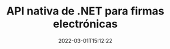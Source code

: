 ---
############################# Static ############################
layout: "product"
date: 2022-03-01T15:12:22
draft: false
#operation: 
#signaturetype: 
#fileformat: 
#productName: Java
lang: es
#productCode: java
#otherformats: 
#breadcrumb: Put  signature on  for Java
product: "Signature"
product_tag: "signature"
platform: ".NET"
platform_tag: "net"

############################# Head ############################
head_title: ".NET Digital Signature API - Firma electrónica PDF Word Excel Imágenes"
head_description: "API de firma digital C# .NET, biblioteca de firmas electrónicas para firmar electrónicamente PDF, Word, hojas de cálculo de Excel, PowerPoint, imágenes y formatos de documentos gráficos."

############################# Header ############################
title: "API nativa de .NET para firmas electrónicas"
description: "Agregue firmas digitales a formatos de documentos e implemente tipos populares de firmas electrónicas (texto, imagen, código QR, código de barras, sello y metadatos) en aplicaciones .NET."
button:
    enable: true

############################# SubMenu ############################
submenu:
    enable: true
    
    left:
        img_alt: "GroupDocs.Signature for .NET"
        image: "https://www.groupdocs.cloud/templates/groupdocs/images/product-logos/groupdocs-signature-net.png"
        product: "GroupDocs.Signature"
        platform: ".NET"

    middle:
        button:
            # button loop
            - link: "#overview"
              text: "Descripción general"

            # button loop
            - link: "#features"
              text: "Características"

            # button loop
            - link: "#support"
              text: "Apoyo"

            # button loop
            - link: "https://products.groupdocs.app/signature"
              text: "Demo en vivo"

            # button loop
            - link: "https://purchase.groupdocs.com/pricing/signature/net"
              text: "Precios"

    right:
        link_download: "https://downloads.groupdocs.com/signature"
        link_learn: "https://docs.groupdocs.com/signature/net/"
        link_buy: "https://purchase.groupdocs.com"

############################# Overview ############################
overview:
    enable: true
    content: |
      Use GroupDocs.Signature para .NET API para crear aplicaciones en C#, ASP.NET y otras tecnologías basadas en .NET, que le permiten firmar documentos comerciales digitales como PDF, Microsoft Word, hojas de cálculo de Excel, presentaciones de PowerPoint, imágenes, OpenDocument y otros formatos de archivo estándar de la industria sin necesidad de instalar ningún software adicional. Es fácil trabajar con esta biblioteca de firmas electrónicas y los desarrolladores de .NET pueden agregar fácilmente funciones avanzadas de firmas digitales en sus aplicaciones, lo que permite a los usuarios firmar, buscar y verificar firmas electrónicas de forma segura a partir de formatos de documentos populares. Admite la implementación de una variedad de tipos de firmas como texto, imagen, código de barras, código QR, campo de formulario, sello y metadatos.  

      La API de firma de documentos le brinda opciones de búsqueda simples y avanzadas para ubicar sus firmas requeridas en un documento en un instante. Las opciones para aplicar el estilo de la firma, la gestión de la apariencia y personalizar las propiedades de la firma, como las dimensiones, la sombra, la alineación y más, también se pueden realizar con esta API de firma de documentos rica en funciones.  

      GroupDocs.Signature para .NET se puede utilizar en cualquier entorno de desarrollo que admita la plataforma .NET. Es compatible con todos los lenguajes basados ​​en .NET y es compatible con los sistemas operativos más populares (Windows, Linux, MacOS) donde se pueden instalar marcos Mono o .NET (incluido .NET Core).
    tabs:
      enable: true
      
      ## TAB ONE ##
      tab_one:
        description: |
          A continuación se muestra una descripción general de GroupDocs.Signature para .NET:
      
        left:
          enable: true
          icon: "fab fa-html5"
          title: "Tipos de firma"
          content: |
            * Firma de texto
            * Firma de imagen
            * Firmas digitales
            * Firma de código QR
            * Firma de código de barras
            * Sello Firma
            * Firma de metadatos
      
      ## TAB TWO ##
      tab_two:
        description: |
          GroupDocs.Signature para .NET admite la firma de todos los formatos de documentos populares. Con solo unas pocas líneas de código, agregue capacidades de firma de PDF, Microsoft Office Word, hoja de cálculo de Excel, imagen, HTML, correo electrónico de Outlook, OneNote, proyectos y gráficos en sus aplicaciones .NET. [Formatos de documentos admitidos.](https://docs.groupdocs.com/signature/net/supported-document-formats/)

        left:
          enable: true
          table:
            # table loop
            - title: "Microsoft Office"
              content: |
                * **Word:** DOC, DOCX, DOCM, DOT, DOTX, DOTM, RTF, TXT
                * **Excel:** XLS, XLSX, XLSM, XLSB, XLTM, XLT, XLTM, XLTX, XLAM, SXC, SpreadsheetML
                * **PowerPoint:** PPT, PPTX, PPS, PPSX, PPSM, POT, POTM, POTX, PPTM

        right:
          enable: true
          table:
            # table loop
            - title: "Images & Other Formats"
              content: |
                * **Imágenes**: JPG, BMP, PNG, TIFF, GIF, DCM, WEBP
                * **OpenDocument**: ODT, OTT, OTS, ODS, ODP, OTP, ODG
                * **Jpeg2000**: JP2, JPF, JPX, J2K, J2C, JPM
                * **metarchivos**: EMF, WMF, CMX
                * **Portátil**: PDF
                * **gráficas vectoriales escalables**: CDR, SVG
                * **Adobe Photoshop**: PSD
                * **Otros**: DJVU

      ## TAB THREE ##
      tab_three:
        description: |
          GroupDocs.Signature para .NET es compatible con los siguientes sistemas operativos, marcos y administradores de paquetes:
        
        left:
          enable: true
          table:
            # table loop
            - icon: "fab fa-windows"
              title: "Sistemas operativos"
              content: |
                * Windows Desktop
                * Windows Server
                * Windows Azure
                * Linux
                * MacOS

            # table loop
            - icon: "fas fa-code"
              title: "Marcos compatibles"
              content: |
                * .NET Framework 2.0 or higher
                * Mono Framework 1.2 or higher
                * .NET Standard 2.0
                * .NET Core 2.0
                * .NET Core 2.1

        right:
          enable: true
          table:
            # table loop
            - icon: "fas fa-box"
              title: "Gerente de empaquetación"
              content: |
                * NuGet

            # table loop
            - icon: "fas fa-tools"
              title: "Entornos de desarrollo"
              content: |
                * Microsoft Visual Studio
                * Xamarin.Android
                * Xamarin.IOS
                * Xamarin.Mac
                * MonoDevelop

############################# Features ############################
features:
    enable: true
    title: "Características de GroupDocs.Signature para .NET"

    feature:
      # feature loop
      - icon: "fas fa-copy"
        content: "Cree, busque, actualice, oculte, verifique y elimine firmas electrónicas de formatos de documentos admitidos"

      # feature loop
      - icon: "fas fa-eye"
        content: "Especificar firmas electrónicas avanzadas XML (XAdES) para hojas de cálculo de Excel"

      # feature loop
      - icon: "fas fa-bolt"
        content: "Recuperar contenido de imagen de documentos firmados con QR-Code, BarCode y firmas de imagen"
      
      # feature loop
      - icon: "fas fa-file-powerpoint"
        content: "Establezca la altura, el ancho, los márgenes y la alineación para la firma de texto o imagen y colóquelos en una página específica"

      # feature loop
      - icon: "fas fa-code"
        content: "Busque, verifique y firme digitalmente documentos de presentación de PowerPoint"

      # feature loop
      - icon: "fas fa-cloud"
        content: "Firme formatos de documentos de procesamiento de texto con marcas de agua de texto nativo"

      # feature loop
      - icon: "fas fa-remove-format"
        content: "Admite esquinas redondeadas para tipos de firmas de sellos rectangulares"

      # feature loop
      - icon: "fas fa-comment-slash"
        content: "Aplicar firma de texto o imagen en una hoja de Excel específica o establecer una firma electrónica en todas las hojas"

      # feature loop
      - icon: "fas fa-location-arrow"
        content: "Especifique un número particular de fila y columna para colocar la firma de texto o imagen en la hoja de Excel"

      # feature loop
      - icon: "fas fa-border-all"
        content: "Aplicar sombra a la firma de texto en Microsoft PowerPoint y configurar su color, ángulo y transparencia"

      # feature loop
      - icon: "fas fa-wrench"
        content: "Configurar estilos de borde de firma de texto y opciones de fuente para hojas de Excel"

      # feature loop
      - icon: "fas fa-columns"
        content: "Establezca el tipo de firma de imagen, p. Redondo o cuadrado y configurar márgenes, color de fuente, rotación"

      # feature loop
      - icon: "fas fa-file-word"
        content: "Aplicar certificados digitales a documentos, hojas de cálculo y archivos PDF con línea de firma"

      # feature loop
      - icon: "fas fa-envelope"
        content: "Realice configuraciones de color, aplique transparencia y rotación a la firma de texto"

      # feature loop
      - icon: "fas fa-print"
        content: "Configure las opciones de brillo y escala de grises y especifique la sangría de la firma de la imagen en una imagen"

      # feature loop
      - icon: "fas fa-file-archive"
        content: "Incruste objetos personalizados, serialice y cifre y descifre los valores de firma de metadatos del documento PDF"

      # feature loop
      - icon: "fas fa-lock"
        content: "Oculte, elimine o personalice la apariencia de las firmas digitales de los documentos PDF"

      # feature loop
      - icon: "fas fa-file-code"
        content: "Firme documentos PDF con campo de formulario digital y firma de texto como imagen, anotación, adhesivo o marca de agua"
      
      # feature loop
      - icon: "fas fa-fill-drip"
        content: "Coloque la firma de texto en los campos de formulario de los documentos MS Word y PDF"

      # feature loop
      - icon: "fas fa-file-excel"
        content: "Especifique páginas arbitrarias de documentos para procesar la firma o la verificación extendida de firma electrónica para archivos de Word"

      # feature loop
      - icon: "fas fa-heading"
        content: "Guarde el archivo de imagen firmado en un formato diferente y exporte la hoja de cálculo firmada como imagen o TIFF de varias páginas"

      # feature loop
      - icon: "fas fa-project-diagram"
        content: "Asigne, modifique y elimine la contraseña de los archivos firmados y aplique la firma electrónica a los archivos protegidos con contraseña"

      # feature loop
      - icon: "fas fa-cube"
        content: "Hojas de trabajo eSign, diapositivas de PowerPoint, documentos de Word e imágenes con objetos personalizados en metadatos"

      # feature loop
      - icon: "fab fa-uncharted"
        content: "Configurar estilos de pincel de firma como sólido, textura, degradado lineal y degradado radial"

      # feature loop
      - icon: "fab fa-uncharted"
        content: "Firme documentos con texto o datos de códigos QR cifrados personalizados"

      # feature loop
      - icon: "fab fa-uncharted"
        content: "Buscar y firmar archivos con formato DjVu como documento de imagen"

      # feature loop
      - icon: "fab fa-uncharted"
        content: "Extraer información del documento, por ejemplo, número de páginas, a través de la URL del archivo"

      # feature loop
      - icon: "fab fa-uncharted"
        content: "Buscar, firmar y verificar archivos de CorelDraw como documentos de imagen"

      # feature loop
      - icon: "fab fa-uncharted"
        content: "Mantenga el historial de información de firmas procesadas o eliminadas almacenada en los metadatos"

      # feature loop
      - icon: "fab fa-uncharted"
        content: "Agregue objetos de datos personalizados, VCard u objetos de correo electrónico al código QR y verifique el código QR cifrado en archivos PDF"

    more_feature:
      # more_feature_loop
      - title: "Agregue fácilmente firmas digitales"
        content: |
          GroupDocs.Signature para .NET API le permite agregar varios tipos de firmas a los formatos de archivo admitidos. Los tipos de firma, como texto, imagen, digital, sello, código QR, código de barras y metadatos, se pueden aplicar mediante GroupDocs.Signature para .NET. El siguiente ejemplo de código muestra cómo aplicar la firma de texto a un documento PDF:

          ```cs
          using (Signature signature = new Signature("D:\\sample.pdf"))
          {
          TextSignOptions options = new TextSignOptions("John Smith")
          {
          // establecer el color del texto
          ForeColor = Color.Red
          };
          // firmar documento para archivar
          signature.Sign("D:\\signed.pdf", options);
          }
          ```

      # more_feature_loop
      - title: "Tipos de firma de código de barras admitidos"
        content: |
          Nuestra API de manipulación de firmas le ofrece una función para aplicar firmas de códigos de barras a formatos de documentos compatibles. GroupDocs.Signature para .NET admite varios tipos de códigos de barras, como Code128, Code39Extended, Code39Standard, EAN14, EAN8, ITF14, UPCA y UPCE. También se proporciona un objeto estático llamado "Todos los tipos" para admitir todos los tipos de códigos de barras registrados.

      # more_feature_loop
      - title: "Buscar firmas y certificados"
        content: |
          GroupDocs.Signature para .NET API le permite buscar certificados digitales en documentos de Word, hojas de cálculo de Excel y archivos PDF. También puede obtener todos los certificados digitales registrados en el sistema. Las firmas de metadatos también se pueden buscar en documentos de Word, hojas de cálculo de Excel, imágenes y archivos PDF, utilizando GroupDocs.Signature para .NET API.  

          A través de GroupDocs.Signature para .NET API, puede buscar firmas de códigos QR y códigos de barras en cualquier documento, presentación, hoja de cálculo, imagen, así como en archivos PDF, y obtener el progreso de la búsqueda. También puede buscar objetos de datos personalizados a partir de documentos firmados con QR-Code Signature.

      # more_feature_loop
      - title: "Opciones de búsqueda avanzada para código de barras"
        content: |
          Puede buscar y ubicar su código de barras requerido a través de GroupDocs.Signature for.NET API muy fácilmente, ya que nuestra API de firma ofrece opciones de búsqueda avanzada. Estos le permiten buscar un código de barras en una página en particular, buscar en un documento, especificar diferentes páginas para buscar (primera, última, par, impar), buscar un código de barras de un tipo de codificación particular, buscar un código de barras basado en una cadena de texto específica o buscar un código de barras basado en una cadena con la opción "contiene".

############################# Support ############################
support:
    enable: true

############################# Solutions ############################
solutions:
    enable: true
    title: "GroupDocs.Signature ofrece API de firma de documentos para otros entornos de desarrollo populares"

    solution:
        # solution loop
        - img_alt: "GroupDocs.Signature for Java"
          image: "https://www.groupdocs.cloud/templates/groupdocs/images/product-logos/groupdocs-signature-java.png"
          product: "GroupDocs.Signature"
          platform: "Java"
          link: "/signature/java/"

############################# Back to top ###############################
back_to_top:
  enable: true
---